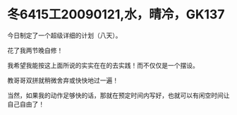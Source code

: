 # 冬6415工20090121,水，晴冷，GK137

今日制定了一个超级详细的计划（八天）。

花了我两节晚自修！

我希望我能按这上面所说的实实在在的去实践！而不仅仅是一个摆设。

教哥哥双拼就稍微舍弃或快快地过一遍！

当然，如果我的动作足够快的话，那就在预定时间内写好，也就可以有闲空时间让自己自由了！
